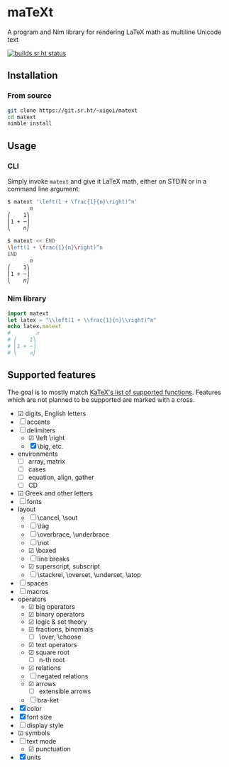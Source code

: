 # maTeXt

A program and Nim library for rendering LaTeX math as multiline Unicode text

[![builds.sr.ht status](https://builds.sr.ht/~xigoi/matext.svg)](https://builds.sr.ht/~xigoi/matext?)

## Installation

### From source

```bash
git clone https://git.sr.ht/~xigoi/matext
cd matext
nimble install
```

## Usage

### CLI

Simply invoke `matext` and give it LaTeX math, either on STDIN or in a command line argument:

```bash
$ matext '\left(1 + \frac{1}{n}\right)^n'
       𝑛
⎛    1⎞
⎜1 + ─⎟
⎝    𝑛⎠

$ matext << END
\left(1 + \frac{1}{n}\right)^n
END
       𝑛
⎛    1⎞
⎜1 + ─⎟
⎝    𝑛⎠
```

### Nim library

```nim
import matext
let latex = "\\left(1 + \\frac{1}{n}\\right)^n"
echo latex.matext
#        𝑛
# ⎛    1⎞
# ⎜1 + ─⎟
# ⎝    𝑛⎠
```

## Supported features

The goal is to mostly match [KaTeX's list of supported functions](https://katex.org/docs/supported.html). Features which are not planned to be supported are marked with a cross.

- ☑ digits, English letters
- ☐ accents
- ☐ delimiters
  - ☑ \left \right
  - ☒ \big, etc.
- environments
  - ☐ array, matrix
  - ☐ cases
  - ☐ equation, align, gather
  - ☐ CD
- ☑ Greek and other letters
- ☐ fonts
- layout
  - ☐ \cancel, \sout
  - ☐ \tag
  - ☐ \overbrace, \underbrace
  - ☐ \not
  - ☑ \boxed
  - ☐ line breaks
  - ☑ superscript, subscript
  - ☐ \stackrel, \overset, \underset, \atop
- ☐ spaces
- ☐ macros
- operators
  - ☑ big operators
  - ☑ binary operators
  - ☑ logic & set theory
  - ☑ fractions, binomials
    - ☐ \over, \choose
  - ☑ text operators
  - ☑ square root
    - ☐ n-th root
  - ☑ relations
  - ☐ negated relations
  - ☑ arrows
    - ☐ extensible arrows
  - ☐ bra-ket
- ☒ color
- ☒ font size
- ☐ display style
- ☑ symbols
- ☐ text mode
  - ☑ punctuation
- ☒ units
